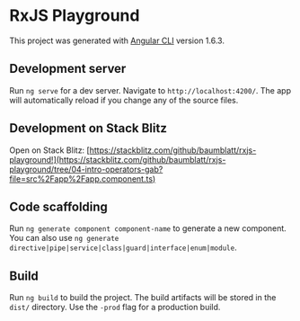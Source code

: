 # RxJS Playground

This project was generated with [Angular CLI](https://github.com/angular/angular-cli) version 1.6.3.

## Development server

Run `ng serve` for a dev server. Navigate to `http://localhost:4200/`. The app will automatically reload if you change any of the source files.

## Development on Stack Blitz

Open on Stack Blitz:
[https://stackblitz.com/github/baumblatt/rxjs-playground!](https://stackblitz.com/github/baumblatt/rxjs-playground/tree/04-intro-operators-gab?file=src%2Fapp%2Fapp.component.ts)

## Code scaffolding

Run `ng generate component component-name` to generate a new component. You can also use `ng generate directive|pipe|service|class|guard|interface|enum|module`.

## Build

Run `ng build` to build the project. The build artifacts will be stored in the `dist/` directory. Use the `-prod` flag for a production build.
